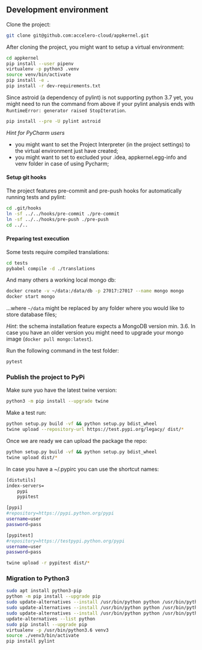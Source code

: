 ## Development environment

Clone the project:

```bash
git clone git@github.com:accelero-cloud/appkernel.git
```

After cloning the project, you might want to setup a virtual environment:

```bash
cd appkernel
pip install --user pipenv
virtualenv -p python3 .venv
source venv/bin/activate
pip install -e .
pip install -r dev-requirements.txt
```

Since astroid (a dependency of pylint) is not supporting python 3.7 yet, you might need to run the
command from above if your pylint analysis ends with `RuntimeError: generator raised StopIteration`.

```bash
pip install --pre -U pylint astroid
```

_Hint for PyCharm users_

- you might want to set the Project Interpreter (in the project settings) to the virtual environment just have created;
- you might want to set to excluded your .idea, appkernel.egg-info and venv folder in case of using Pycharm;

#### Setup git hooks

The project features pre-commit and pre-push hooks for automatically running tests and pylint:

```bash
cd .git/hooks
ln -sf ../../hooks/pre-commit ./pre-commit
ln -sf ../../hooks/pre-push ./pre-push
cd ../..
```

#### Preparing test execution

Some tests require compiled translations:

```bash
cd tests
pybabel compile -d ./translations
```

And many others a working local mongo db:

```bash
docker create -v ~/data:/data/db -p 27017:27017 --name mongo mongo
docker start mongo
```

...where `~/data` might be replaced by any folder where you would like to store
database files;

_Hint_: the schema installation feature expects a MongoDB version min. 3.6.
In case you have an older version you might need to upgrade your mongo image (`docker pull mongo:latest`).

Run the following command in the test folder:

```bash
pytest
```

### Publish the project to PyPi

Make sure yuo have the latest twine version:

```bash
python3 -m pip install --upgrade twine
```

Make a test run:

```bash
python setup.py build -vf && python setup.py bdist_wheel
twine upload --repository-url https://test.pypi.org/legacy/ dist/*
```

Once we are ready we can upload the package the repo:

```bash
python setup.py build -vf && python setup.py bdist_wheel
twine upload dist/*
```

In case you have a ~/.pypirc you can use the shortcut names:

```bash
[distutils]
index-servers=
	pypi
	pypitest

[pypi]
#repository=https://pypi.python.org/pypi
username=user
password=pass

[pypitest]
#repository=https://testpypi.python.org/pypi
username=user
password=pass
```

```bash
twine upload -r pypitest dist/*
```

### Migration to Python3

```bash
sudo apt install python3-pip
python -m pip install --upgrade pip
sudo update-alternatives --install /usr/bin/python python /usr/bin/python2.7 1
sudo update-alternatives --install /usr/bin/python python /usr/bin/python3.5 2
sudo update-alternatives --install /usr/bin/python python /usr/bin/python3.6 3
update-alternatives --list python
sudo pip install --upgrade pip
virtualenv -p /usr/bin/python3.6 venv3
source ./venv3/bin/activate
pip install pylint
```

